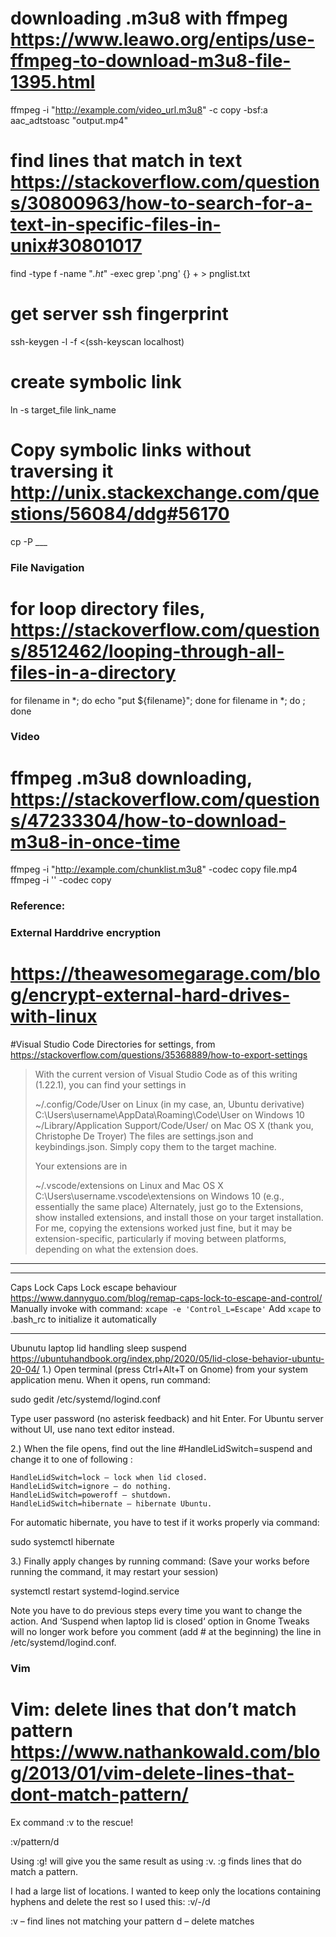 # downloading .m3u8 with ffmpeg https://www.leawo.org/entips/use-ffmpeg-to-download-m3u8-file-1395.html
ffmpeg -i "http://example.com/video_url.m3u8" -c copy -bsf:a aac_adtstoasc "output.mp4" 

# find lines that match in text https://stackoverflow.com/questions/30800963/how-to-search-for-a-text-in-specific-files-in-unix#30801017
find -type f -name "*.ht*" -exec grep '.png' {} + > pnglist.txt

# get server ssh fingerprint
ssh-keygen -l -f <(ssh-keyscan localhost)

# create symbolic link
ln -s target_file link_name

# Copy symbolic links without traversing it http://unix.stackexchange.com/questions/56084/ddg#56170
cp -P ___

### File Navigation

# for loop directory files, https://stackoverflow.com/questions/8512462/looping-through-all-files-in-a-directory
for filename in *; do echo "put ${filename}"; done
for filename in *; do ; done


### Video

# ffmpeg .m3u8 downloading, https://stackoverflow.com/questions/47233304/how-to-download-m3u8-in-once-time
ffmpeg -i "http://example.com/chunklist.m3u8" -codec copy file.mp4
ffmpeg -i '' -codec copy

### Reference:

### External Harddrive encryption
# https://theawesomegarage.com/blog/encrypt-external-hard-drives-with-linux

#Visual Studio Code 
Directories for settings, from https://stackoverflow.com/questions/35368889/how-to-export-settings

> With the current version of Visual Studio Code as of this writing (1.22.1), you can find your settings in
> 
> ~/.config/Code/User on Linux (in my case, an, Ubuntu derivative)
> C:\Users\username\AppData\Roaming\Code\User on Windows 10
> ~/Library/Application Support/Code/User/ on Mac OS X (thank you, Christophe De Troyer)
> The files are settings.json and keybindings.json. Simply copy them to the target machine.
> 
> Your extensions are in
> 
> ~/.vscode/extensions on Linux and Mac OS X
> C:\Users\username\.vscode\extensions on Windows 10 (e.g., essentially the same place)
> Alternately, just go to the Extensions, show installed extensions, and install those on your target installation. For me, copying the extensions worked just fine, but it may be extension-specific, particularly if moving between platforms, depending on what the extension does.

---

---

Caps Lock
 Caps Lock escape behaviour https://www.dannyguo.com/blog/remap-caps-lock-to-escape-and-control/
Manually invoke with command: `xcape -e 'Control_L=Escape'`
Add `xcape` to .bash_rc to initialize it automatically

---

Ubunutu laptop lid handling sleep suspend
https://ubuntuhandbook.org/index.php/2020/05/lid-close-behavior-ubuntu-20-04/
1.) Open terminal (press Ctrl+Alt+T on Gnome) from your system application menu. When it opens, run command:

sudo gedit /etc/systemd/logind.conf

Type user password (no asterisk feedback) and hit Enter. For Ubuntu server without UI, use nano text editor instead.

2.) When the file opens, find out the line #HandleLidSwitch=suspend and change it to one of following :

    HandleLidSwitch=lock – lock when lid closed.
    HandleLidSwitch=ignore – do nothing.
    HandleLidSwitch=poweroff – shutdown.
    HandleLidSwitch=hibernate – hibernate Ubuntu.

For automatic hibernate, you have to test if it works properly via command:

sudo systemctl hibernate

3.) Finally apply changes by running command:
(Save your works before running the command, it may restart your session)

systemctl restart systemd-logind.service

Note you have to do previous steps every time you want to change the action. And ‘Suspend when laptop lid is closed‘ option in Gnome Tweaks will no longer work before you comment (add # at the beginning) the line in /etc/systemd/logind.conf.

### Vim
# Vim: delete lines that don’t match pattern https://www.nathankowald.com/blog/2013/01/vim-delete-lines-that-dont-match-pattern/
Ex command :v to the rescue!

:v/pattern/d

Using :g! will give you the same result as using :v.
:g finds lines that do match a pattern.

I had a large list of locations. I wanted to keep only the locations containing hyphens and delete the rest so I used this: :v/-/d

:v – find lines not matching your pattern
d – delete matches
